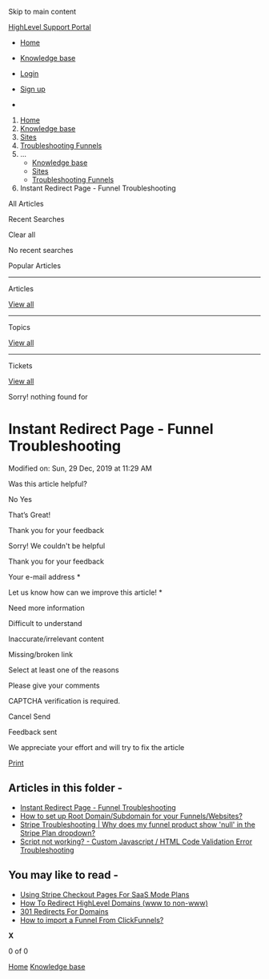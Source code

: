 Skip to main content

[ HighLevel Support Portal ](https://help.gohighlevel.com)

  * [ Home ](/support/home)
  * [ Knowledge base ](/support/solutions)

  * [Login](/support/login)
  * [Sign up](/support/signup)
  * 

  1. [Home](/support/home)
  2. [Knowledge base](/support/solutions)
  3. [Sites](/support/solutions/48000449581)
  4. [Troubleshooting Funnels](/support/solutions/folders/48000666012)
  5. ... 
     * [Knowledge base](/support/solutions)
     * [Sites](/support/solutions/48000449581)
     * [Troubleshooting Funnels](/support/solutions/folders/48000666012)
  6. Instant Redirect Page - Funnel Troubleshooting

All  Articles 

Recent Searches

Clear all

No recent searches

Popular Articles

* * *

Articles

[View all](/support/search/solutions)

* * *

Topics

[View all](/support/search/topics)

* * *

Tickets

[View all](/support/search/tickets)

Sorry! nothing found for   

# Instant Redirect Page - Funnel Troubleshooting

Modified on: Sun, 29 Dec, 2019 at 11:29 AM

Was this article helpful?

No  Yes 

That’s Great!

Thank you for your feedback

Sorry! We couldn't be helpful

Thank you for your feedback

Your e-mail address *

Let us know how can we improve this article! *

Need more information 

Difficult to understand 

Inaccurate/irrelevant content 

Missing/broken link 

Select at least one of the reasons 

Please give your comments 

CAPTCHA verification is required. 

Cancel  Send 

Feedback sent

We appreciate your effort and will try to fix the article

[Print](javascript:print\(\))

## Articles in this folder -

  * [Instant Redirect Page - Funnel Troubleshooting](/support/solutions/articles/48000980323-instant-redirect-page-funnel-troubleshooting)
  * [How to set up Root Domain/Subdomain for your Funnels/Websites?](/support/solutions/articles/48001153720-how-to-set-up-root-domain-subdomain-for-your-funnels-websites-)
  * [Stripe Troubleshooting | Why does my funnel product show 'null' in the Stripe Plan dropdown?](/support/solutions/articles/48001158591-stripe-troubleshooting-why-does-my-funnel-product-show-null-in-the-stripe-plan-dropdown-)
  * [Script not working? - Custom Javascript / HTML Code Validation Error Troubleshooting](/support/solutions/articles/48001159729-script-not-working-custom-javascript-html-code-validation-error-troubleshooting)

## You may like to read -

  * [Using Stripe Checkout Pages For SaaS Mode Plans](/support/solutions/articles/48001187056-using-stripe-checkout-pages-for-saas-mode-plans)
  * [How To Redirect HighLevel Domains (www to non-www)](/support/solutions/articles/48001065407-how-to-redirect-highlevel-domains-www-to-non-www-)
  * [301 Redirects For Domains](/support/solutions/articles/48001202713-301-redirects-for-domains)
  * [How to import a Funnel From ClickFunnels?](/support/solutions/articles/48000980322-how-to-import-a-funnel-from-clickfunnels-)

**X**

0 of 0 []()

[Home](/support/home) [Knowledge base](/support/solutions)
